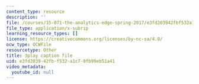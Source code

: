 ```yaml
---
content_type: resource
description: ''
file: /courses/15-071-the-analytics-edge-spring-2017/e3fd203942fbf532a1c70fb99eb51a41_JcAB1JeDs8Y.srt
file_type: application/x-subrip
learning_resource_types: []
license: https://creativecommons.org/licenses/by-nc-sa/4.0/
ocw_type: OCWFile
resourcetype: Other
title: 3play caption file
uid: e3fd2039-42fb-f532-a1c7-0fb99eb51a41
video_metadata:
  youtube_id: null
---
```

